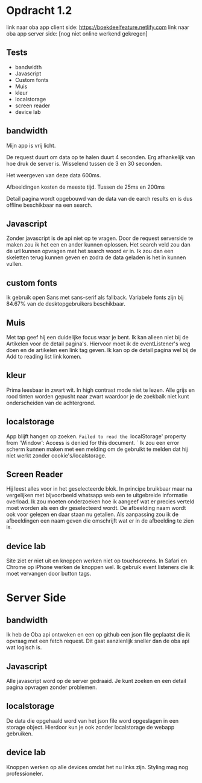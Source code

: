 # Opdracht 1.2

link naar oba app client side: https://boekdeelfeature.netlify.com
link naar oba app server side: [nog niet online werkend gekregen]

## Tests
- bandwidth
- Javascript
- Custom fonts
- Muis
- kleur
- localstorage
- screen reader
- device lab


## bandwidth

Mijn app is vrij licht. 

De request duurt om data op te halen duurt 4 seconden. Erg afhankelijk van hoe druk de server is. Wisselend tussen de 3 en 30 seconden.

Het weergeven van deze data 600ms.

Afbeeldingen kosten de meeste tijd. Tussen de 25ms en 200ms

Detail pagina wordt opgebouwd van de data van de earch results en is dus offline beschikbaar na een search.

## Javascript

Zonder javascript is de api niet op te vragen. Door de request serverside te maken zou ik het een en ander kunnen oplossen. Het search veld zou dan de url kunnen opvragen
met het search woord er in. Ik zou dan een skeletten terug kunnen geven en zodra de data geladen is het in kunnen vullen. 

## custom fonts

Ik gebruik open Sans met sans-serif als fallback. Variabele fonts zijn bij 84.67% van de desktopgebruikers beschikbaar.


## Muis

Met tap geef hij een duidelijke focus waar je bent. Ik kan alleen niet bij de Artikelen voor de detail pagina's. Hiervoor moet ik de eventListener's weg doen en de artikelen een link tag geven. Ik kan op de detail pagina wel bij de Add to reading list link komen.


## kleur

Prima leesbaar in zwart wit. In high contrast mode niet te lezen. Alle grijs en rood tinten worden gepusht naar zwart waardoor je de zoekbalk niet kunt onderscheiden van de achtergrond.


## localstorage

App blijft hangen op zoeken. `Failed to read the `localStorage' property from 'Window': Access is denied for this document. ` Ik zou een error scherm kunnen maken met een melding om de gebruikt te melden dat hij niet werkt zonder cookie's/localstorage. 

## Screen Reader
Hij leest alles voor in het geselecteerde blok. In principe bruikbaar maar na vergelijken met bijvoorbeeld whatsapp web een te uitgebreide informatie overload. Ik zou moeten onderzoeken hoe ik aangeef wat er precies verteld moet worden als een div geselecteerd wordt. De afbeelding naam wordt ook voor gelezen en daar staan nu getallen. Als aanpassing zou ik de afbeeldingen een naam geven die omschrijft wat er in de afbeelding te zien is.

## device lab
Site ziet er niet uit en knoppen werken niet op touchscreens. In Safari en Chrome op iPhone werken de knoppen wel. Ik gebruik event listeners die ik moet vervangen door button tags.

# Server Side
## bandwidth

Ik heb de Oba api ontweken en een op github een json file geplaatst die ik opvraag met een fetch request. Dit gaat aanzienlijk sneller dan de oba api wat logisch is. 

## Javascript
Alle javascript word op de server gedraaid. Je kunt zoeken en een detail pagina opvragen zonder problemen.

## localstorage
De data die opgehaald word van het json file word opgeslagen in een storage object. Hierdoor kun je ook zonder localstorage de webapp gebruiken.
## device lab
Knoppen werken op alle devices omdat het nu links zijn. Styling mag nog professioneler.




